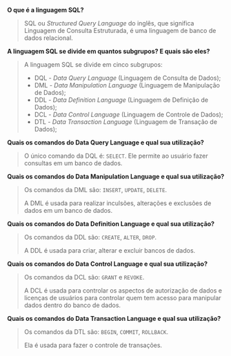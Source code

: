 **O que é a linguagem SQL?**

>SQL ou *Structured Query Language* do inglês, que significa Linguagem de Consulta Estruturada, é uma linguagem de banco de dados relacional.

**A linguagem SQL se divide em quantos subgrupos? E quais são eles?**

>A linguagem SQL se divide em cinco subgrupos:
>
>* DQL - *Data Query Language* (Linguagem de Consulta de Dados);
>* DML - *Data Manipulation Language* (Linguagem de Manipulação de Dados);
>* DDL - *Data Definition Language* (Linguagem de Definição de Dados);
>* DCL - *Data Control Language* (Linguagem de Controle de Dados);
>* DTL - *Data Transaction Language* (Linguagem de Transação de Dados);

**Quais os comandos do Data Query Language e qual sua utilização?**

>O único comando da DQL é: `SELECT`. Ele permite ao usuário fazer consultas em um banco de dados.

**Quais os comandos do Data Manipulation Language e qual sua utilização?**

>Os comandos da DML são: `INSERT`, `UPDATE`, `DELETE`.
>
>A DML é usada para realizar inculsões, alterações e exclusões de dados em um banco de dados.

**Quais os comandos do Data Definition Language e qual sua utilização?**

>Os comandos da DDL são: `CREATE`, `ALTER`, `DROP`.
>
>A DDL é usada para criar, alterar e excluir bancos de dados.

**Quais os comandos do Data Control Language e qual sua utilização?**

>Os comandos da DCL são: `GRANT` e `REVOKE`.
>
>A DCL é usada para controlar os aspectos de autorização de dados e licenças de usuários para controlar quem tem acesso para manipular dados dentro do banco de dados.

**Quais os comandos do Data Transaction Language e qual sua utilização?**

>Os comandos da DTL são: `BEGIN`, `COMMIT`, `ROLLBACK`.
>
>Ela é usada para fazer o controle de transações.
